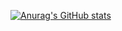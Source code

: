 <!-- ### Hi there 👋

-->
[![Anurag's GitHub stats](https://github-readme-stats.vercel.app/api?username=fccapria&theme=tokyonight&show_icons=true)](https://www.capria.eu)

<!--
**fccapria/fccapria** is a ✨ _special_ ✨ repository because its `README.md` (this file) appears on your GitHub profile.

Here are some ideas to get you started:

- 🔭 I’m currently working on ...
- 🌱 I’m currently learning ...
- 👯 I’m looking to collaborate on ...
- 🤔 I’m looking for help with ...
- 💬 Ask me about ...
- 📫 How to reach me: ...
- 😄 Pronouns: ...
- ⚡ Fun fact: ...
-->
